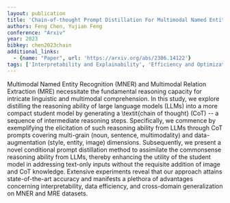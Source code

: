```yaml
---
layout: publication
title: 'Chain-of-thought Prompt Distillation For Multimodal Named Entity Recognition And Multimodal Relation Extraction'
authors: Feng Chen, Yujian Feng
conference: "Arxiv"
year: 2023
bibkey: chen2023chain
additional_links:
  - {name: "Paper", url: 'https://arxiv.org/abs/2306.14122'}
tags: ['Interpretability and Explainability', 'Efficiency and Optimization', 'Distillation', 'Prompting', 'Multimodal Models']
---
```

Multimodal Named Entity Recognition (MNER) and Multimodal Relation Extraction
(MRE) necessitate the fundamental reasoning capacity for intricate linguistic
and multimodal comprehension. In this study, we explore distilling the
reasoning ability of large language models (LLMs) into a more compact student
model by generating a \textit\{chain of thought\} (CoT) -- a sequence of
intermediate reasoning steps. Specifically, we commence by exemplifying the
elicitation of such reasoning ability from LLMs through CoT prompts covering
multi-grain (noun, sentence, multimodality) and data-augmentation (style,
entity, image) dimensions. Subsequently, we present a novel conditional prompt
distillation method to assimilate the commonsense reasoning ability from LLMs,
thereby enhancing the utility of the student model in addressing text-only
inputs without the requisite addition of image and CoT knowledge. Extensive
experiments reveal that our approach attains state-of-the-art accuracy and
manifests a plethora of advantages concerning interpretability, data
efficiency, and cross-domain generalization on MNER and MRE datasets.
